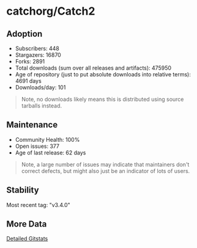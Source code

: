 # catchorg/Catch2

## Adoption

- Subscribers: 448
- Stargazers: 16870
- Forks: 2891
- Total downloads (sum over all releases and artifacts): 475950
- Age of repository (just to put absolute downloads into relative terms): 4691 days
- Downloads/day: 101

> Note, no downloads likely means this is distributed using source tarballs instead.

## Maintenance

- Community Health: 100%
- Open issues: 377
- Age of last release: 62 days

> Note, a large number of issues may indicate that maintainers don't correct defects, but might also
> just be an indicator of lots of users.

## Stability

Most recent tag: "v3.4.0"

## More Data

[Detailed Gitstats](/bazel-catalog/gitstats/catchorg/Catch2)

